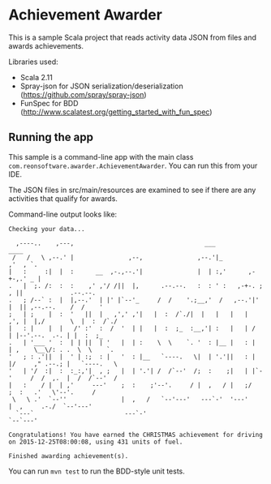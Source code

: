 Achievement Awarder
===================

This is a sample Scala project that reads activity data JSON from files and awards achievements.

Libraries used:

 - Scala 2.11
 - Spray-json for JSON serialization/deserialization (https://github.com/spray/spray-json)
 - FunSpec for BDD (http://www.scalatest.org/getting_started_with_fun_spec)

Running the app
---------------

This sample is a command-line app with the main class `com.reonsoftware.awarder.AchievementAwarder`.
You can run this from your IDE.

The JSON files in src/main/resources are examined to see if there are any activities that qualify for awards.

Command-line output looks like:

    Checking your data...

      ,----..    ,---,                                    ___              ____
     /   /   \ ,--.' |               ,--,               ,--.'|_          ,'  , `.
    |   :     :|  |  :      __  ,-.,--.'|               |  | :,'      ,-+-,.' _ |
    .   |  ;. /:  :  :    ,' ,'/ /||  |,      .--.--.   :  : ' :   ,-+-. ;   , ||             .--.--.
    .   ; /--` :  |  |,--.'  | |' |`--'_     /  /    '.;__,'  /   ,--.'|'   |  || ,--.--.    /  /    '
    ;   | ;    |  :  '   ||  |   ,',' ,'|   |  :  /`./|  |   |   |   |  ,', |  |,/       \  |  :  /`./
    |   : |    |  |   /' :'  :  /  '  | |   |  :  ;_  :__,'| :   |   | /  | |--'.--.  .-. | |  :  ;_
    .   | '___ '  :  | | ||  | '   |  | :    \  \    `. '  : |__ |   : |  | ,    \__\/: . .  \  \    `.
    '   ; : .'||  |  ' | :;  : |   '  : |__   `----.   \|  | '.'||   : |  |/     ," .--.; |   `----.   \
    '   | '/  :|  :  :_:,'|  , ;   |  | '.'| /  /`--'  /;  :    ;|   | |`-'     /  /  ,.  |  /  /`--'  /
    |   :    / |  | ,'     ---'    ;  :    ;'--'.     / |  ,   / |   ;/        ;  :   .'   \'--'.     /
     \   \ .'  `--''               |  ,   /   `--'---'   ---`-'  '---'         |  ,     .-./  `--'---'
      `---`                         ---`-'                                      `--`---'

    Congratulations! You have earned the CHRISTMAS achievement for driving on 2015-12-25T08:00:08, using 431 units of fuel.

    Finished awarding achievement(s).

You can run `mvn test` to run the BDD-style unit tests.